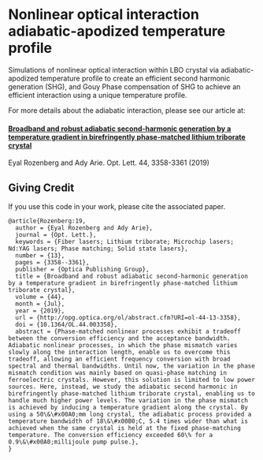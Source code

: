 # Nonlinear optical interaction adiabatic-apodized temperature profile
Simulations of nonlinear optical interaction within LBO crystal via adiabatic-apodized temperature profile to create an efficient second harmonic generation (SHG), and Gouy Phase compensation of SHG to achieve an efficient interaction using a unique temperature profile.

For more details about the adiabatic interaction, please see our article at:
#### [Broadband and robust adiabatic second-harmonic generation by a temperature gradient in birefringently phase-matched lithium triborate crystal](https://www.osapublishing.org/ol/abstract.cfm?uri=ol-44-13-3358)
Eyal Rozenberg and Ady Arie. Opt. Lett. 44, 3358-3361 (2019)

## Giving Credit
If you use this code in your work, please cite the associated paper.
```
@article{Rozenberg:19,
  author = {Eyal Rozenberg and Ady Arie},
  journal = {Opt. Lett.},
  keywords = {Fiber lasers; Lithium triborate; Microchip lasers; Nd:YAG lasers; Phase matching; Solid state lasers},
  number = {13},
  pages = {3358--3361},
  publisher = {Optica Publishing Group},
  title = {Broadband and robust adiabatic second-harmonic generation by a temperature gradient in birefringently phase-matched lithium triborate crystal},
  volume = {44},
  month = {Jul},
  year = {2019},
  url = {http://opg.optica.org/ol/abstract.cfm?URI=ol-44-13-3358},
  doi = {10.1364/OL.44.003358},
  abstract = {Phase-matched nonlinear processes exhibit a tradeoff between the conversion efficiency and the acceptance bandwidth. Adiabatic nonlinear processes, in which the phase mismatch varies slowly along the interaction length, enable us to overcome this tradeoff, allowing an efficient frequency conversion with broad spectral and thermal bandwidths. Until now, the variation in the phase mismatch condition was mainly based on quasi-phase matching in ferroelectric crystals. However, this solution is limited to low power sources. Here, instead, we study the adiabatic second harmonic in birefringently phase-matched lithium triborate crystal, enabling us to handle much higher power levels. The variation in the phase mismatch is achieved by inducing a temperature gradient along the crystal. By using a 50\&\#x00A0;mm long crystal, the adiabatic process provided a temperature bandwidth of 18\&\#x00B0;C, 5.4 times wider than what is achieved when the same crystal is held at the fixed phase-matching temperature. The conversion efficiency exceeded 60\% for a 0.9\&\#x00A0;millijoule pump pulse.},
}
```
